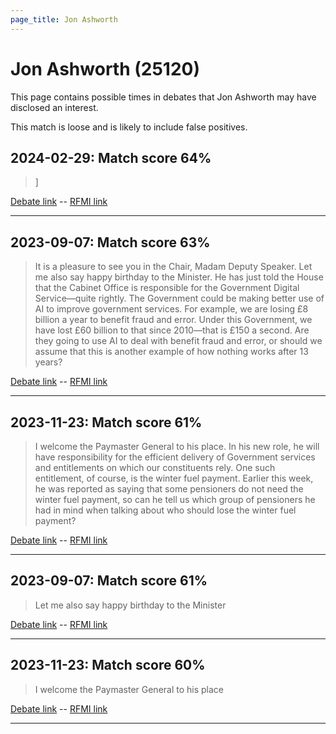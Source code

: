 ```yaml
---
page_title: Jon Ashworth
---
```


# Jon Ashworth  (25120)

This page contains possible times in debates that Jon Ashworth may have disclosed an interest.

This match is loose and is likely to include false positives. 



## 2024-02-29: Match score 64%

>]

[Debate link](https://www.theyworkforyou.com/debates/?id=2024-02-29b.420.1)  --  [RFMI link](https://www.theyworkforyou.com/mp/25120/register)


---



## 2023-09-07: Match score 63%

>It is a pleasure to see you in the Chair, Madam Deputy Speaker. Let me also say happy birthday to the Minister. He has just told the House that the Cabinet Office is responsible for the Government Digital Service—quite rightly. The Government could be making better use of AI to improve government services. For example, we are losing £8 billion a year to benefit fraud and error. Under this Government, we have lost £60 billion to that since 2010—that is £150 a second. Are they going to use AI to deal with benefit fraud and error, or should we assume that this is another example of how nothing works after 13 years?

[Debate link](https://www.theyworkforyou.com/debates/?id=2023-09-07d.521.1)  --  [RFMI link](https://www.theyworkforyou.com/mp/25120/register)


---



## 2023-11-23: Match score 61%

>I welcome the Paymaster General to his place. In his new role, he will have responsibility for the efficient delivery of Government services and entitlements on which our constituents rely. One such entitlement, of course, is the winter fuel payment. Earlier this week, he was reported as saying that some pensioners do not need the winter fuel payment, so can he tell us which group of pensioners he had in mind when talking about who should lose the winter fuel payment?

[Debate link](https://www.theyworkforyou.com/debates/?id=2023-11-23d.448.1)  --  [RFMI link](https://www.theyworkforyou.com/mp/25120/register)


---



## 2023-09-07: Match score 61%

>Let me also say happy birthday to the Minister

[Debate link](https://www.theyworkforyou.com/debates/?id=2023-09-07d.521.1)  --  [RFMI link](https://www.theyworkforyou.com/mp/25120/register)


---



## 2023-11-23: Match score 60%

>I welcome the Paymaster General to his place

[Debate link](https://www.theyworkforyou.com/debates/?id=2023-11-23d.448.1)  --  [RFMI link](https://www.theyworkforyou.com/mp/25120/register)


---

